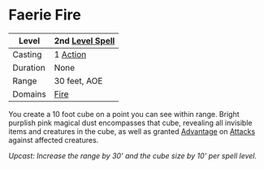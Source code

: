 # Faerie Fire

| Level    | 2nd [Level Spell](../../../Spell%20Level.md)        |
| -------- | --------------------------------------------------- |
| Casting  | 1 [Action](../../../../Game%20Procedures/Action.md) |
| Duration | None                                                |
| Range    | 30 feet, AOE                                        |
| Domains  | [Fire](../../../Spell%20Domains/Fire.md)            |

You create a 10 foot cube on a point you can see within range. Bright purplish pink magical dust encompasses that cube, revealing all invisible items and creatures in the cube, as well as granted [Advantage](../../../../Game%20Procedures/Dice%20Rolls/Advantage.md) on [Attacks](../../../../Game%20Procedures/Attack.md) against affected creatures.

*Upcast: Increase the range by 30' and the cube size by 10' per spell level.*